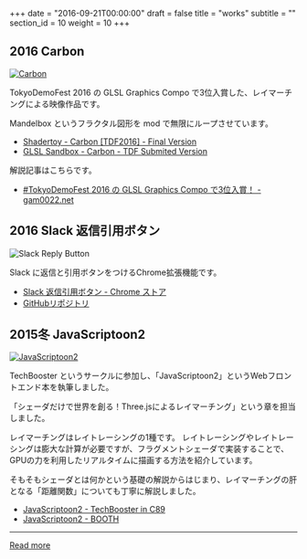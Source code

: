 +++
date = "2016-09-21T00:00:00"
draft = false
title = "works"
subtitle = ""
section_id = 10
weight = 10
+++

## 2016 Carbon

[<img alt="Carbon" src="/images/works/carbon.png" class="right">](/images/works/carbon_original.png)

TokyoDemoFest 2016 の GLSL Graphics Compo で3位入賞した、レイマーチングによる映像作品です。

Mandelbox というフラクタル図形を mod で無限にループさせています。

- [Shadertoy - Carbon \[TDF2016\] - Final Version](https://www.shadertoy.com/view/MsG3Wy)
- [GLSL Sandbox - Carbon - TDF Submited Version](http://glslsandbox.com/e#30972.0)

解説記事はこちらです。

- [#TokyoDemoFest 2016 の GLSL Graphics Compo で3位入賞！ - gam0022.net](/blog/2016/02/24/tokyo-demo-fest/)

## 2016 Slack 返信引用ボタン

<img alt="Slack Reply Button" src="/images/works/slack-reply-button.png" class="right">

Slack に返信と引用ボタンをつけるChrome拡張機能です。

- [Slack 返信引用ボタン - Chrome ストア](https://chrome.google.com/webstore/detail/slack-%E8%BF%94%E4%BF%A1%E5%BC%95%E7%94%A8%E3%83%9C%E3%82%BF%E3%83%B3slack-reply/cechhipifmcinmnnjnlichjigoabokbg?hl=ja)
- [GitHubリポジトリ](https://github.com/gam0022/slack-reply-and-quote-button)

## 2015冬 JavaScriptoon2

[<img alt="JavaScriptoon2" src="/images/works/javascriptoon2.jpg" class="right">](/images/works/javascriptoon2_original.jpg)

TechBooster というサークルに参加し、「JavaScriptoon2」というWebフロントエンド本を執筆しました。

「シェーダだけで世界を創る！Three.jsによるレイマーチング」という章を担当しました。

レイマーチングはレイトレーシングの1種です。
レイトレーシングやレイトレーシングは膨大な計算が必要ですが、フラグメントシェーダで実装することで、GPUの力を利用したリアルタイムに描画する方法を紹介しています。

そもそもシェーダとは何かという基礎の解説からはじまり、レイマーチングの肝となる「距離関数」についても丁寧に解説しました。

- [JavaScriptoon2 - TechBooster in C89](https://techbooster.github.io/c89/#scriptoon2)
- [JavaScriptoon2 - BOOTH](https://techbooster.booth.pm/items/178227/)

<hr>

<p class="read-more">
  <a href="/works" class="btn btn-primary btn-outline">Read more</a>
</p>
